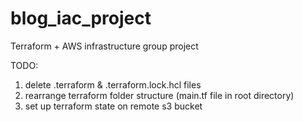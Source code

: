 # blog_iac_project
Terraform + AWS infrastructure group project

TODO:

1. delete .terraform & .terraform.lock.hcl files
2. rearrange terraform folder structure (main.tf file in root directory)
3. set up terraform state on remote s3 bucket  